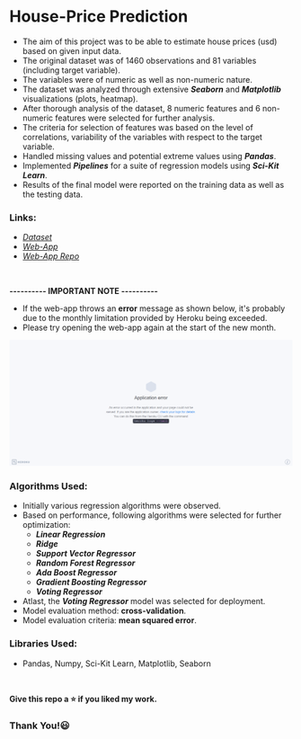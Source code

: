 # House-Price Prediction

* The aim of this project was to be able to estimate house prices (usd) based on given input data.
* The original dataset was of 1460 observations and 81 variables (including target variable).
* The variables were of numeric as well as non-numeric nature.
* The dataset was analyzed through extensive _**Seaborn**_ and _**Matplotlib**_ visualizations (plots, heatmap).
* After thorough analysis of the dataset, 8 numeric features and 6 non-numeric features were selected for further analysis.
* The criteria for selection of features was based on the level of correlations, variability of the variables with respect to the target variable.
* Handled missing values and potential extreme values using _**Pandas**_.
* Implemented _**Pipelines**_ for a suite of regression models using _**Sci-Kit Learn**_.
* Results of the final model were reported on the training data as well as the testing data.

### Links:
* [*Dataset*](https://www.kaggle.com/c/house-prices-advanced-regression-techniques/data)
* [*Web-App*](https://home-prices-predictor.herokuapp.com)
* [*Web-App Repo*](https://github.com/MisbahullahSheriff/HousePrice-Deployment)

<br />

**---------- IMPORTANT NOTE ----------**
* If the web-app throws an **error** message as shown below, it's probably due to the monthly limitation provided by Heroku being exceeded.
* Please try opening the web-app again at the start of the new month.
<img src="readme_resources/heroku-app-error.png">

<br />

### Algorithms Used:
* Initially various regression algorithms were observed.
* Based on performance, following algorithms were selected for further optimization:
  * _**Linear Regression**_
  * _**Ridge**_
  * _**Support Vector Regressor**_
  * _**Random Forest Regressor**_
  * _**Ada Boost Regressor**_
  * _**Gradient Boosting Regressor**_
  * _**Voting Regressor**_
* Atlast, the _**Voting Regressor**_ model was selected for deployment.
* Model evaluation method: **cross-validation**.
* Model evaluation criteria: **mean squared error**.

### Libraries Used:
* Pandas, Numpy, Sci-Kit Learn, Matplotlib, Seaborn

<br />

**Give this repo a :star: if you liked my work.**

### Thank You!:smiley:
